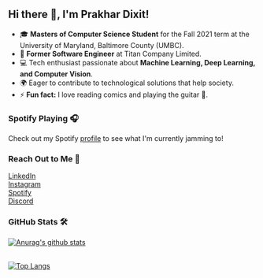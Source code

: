 <!DOCTYPE html>
<html lang="en">
<head>
<meta charset="UTF-8">
<meta name="viewport" content="width=device-width, initial-scale=1.0">


</head>
<body>

<h2>Hi there 👋, I'm Prakhar Dixit!</h2>

<ul>
    <li>🎓 <strong>Masters of Computer Science Student</strong> for the Fall 2021 term at the University of Maryland, Baltimore County (UMBC).</li>
    <li>💼 <strong>Former Software Engineer</strong> at Titan Company Limited.</li>
    <li>💻 Tech enthusiast passionate about <strong>Machine Learning, Deep Learning, and Computer Vision</strong>.</li>
    <li>🌍 Eager to contribute to technological solutions that help society.</li>
    <li>⚡ <strong>Fun fact:</strong> I love reading comics and playing the guitar 🎸.</li>
</ul>

<h3>Spotify Playing 🎧</h3>
<p>Check out my Spotify <a href="https://open.spotify.com/user/ozrpd6qx3u0qyxn5zppsuacdq">profile</a> to see what I'm currently jamming to!</p>

<h3>Reach Out to Me 📝</h3>
<div class="social-links">
    <a href="https://www.linkedin.com/in/prakhar-dixit-712751149/">LinkedIn</a>
    <br>
    <a href="https://www.instagram.com/pdx972/">Instagram</a>
    <br>
    <a href="https://open.spotify.com/user/ozrpd6qx3u0qyxn5zppsuacdq">Spotify</a>
    <br>
    <a href="https://discord.gg/RWnR52nG">Discord</a>
</div>


<h3>GitHub Stats 🛠</h3>



[![Anurag's github stats](https://github-readme-stats.vercel.app/api?username=pdx97&&show_icons=true&theme=merko)](https://github.com/anuraghazra/github-readme-stats)  

<br>[![Top Langs](https://github-readme-stats.vercel.app/api/top-langs/?username=pdx97&layout=compact&card_width=440)](https://github.com/anuraghazra/github-readme-stats)
<br/>
</body>
</html>



















